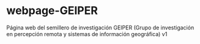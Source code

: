 # webpage-GEIPER
Página web del semillero de investigación GEIPER (Grupo de investigación en percepción remota y sistemas de información geográfica) v1
